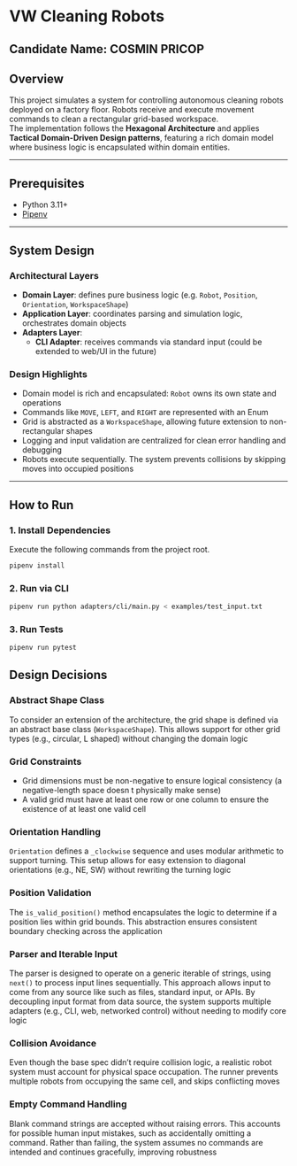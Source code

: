 # VW Cleaning Robots

## Candidate Name: COSMIN PRICOP

## Overview

This project simulates a system for controlling autonomous cleaning robots deployed on a factory floor. Robots receive and execute movement commands to clean a rectangular grid-based workspace.  
The implementation follows the **Hexagonal Architecture** and applies **Tactical Domain-Driven Design patterns**, featuring a rich domain model where business logic is encapsulated within domain entities.

---

## Prerequisites

- Python 3.11+
- [Pipenv](https://pipenv.pypa.io/en/latest/)

---

## System Design

### Architectural Layers

- **Domain Layer**: defines pure business logic (e.g. `Robot`, `Position`, `Orientation`, `WorkspaceShape`)
- **Application Layer**: coordinates parsing and simulation logic, orchestrates domain objects
- **Adapters Layer**:
  - **CLI Adapter**: receives commands via standard input (could be extended to web/UI in the future)

### Design Highlights

- Domain model is rich and encapsulated: `Robot` owns its own state and operations
- Commands like `MOVE`, `LEFT`, and `RIGHT` are represented with an Enum
- Grid is abstracted as a `WorkspaceShape`, allowing future extension to non-rectangular shapes
- Logging and input validation are centralized for clean error handling and debugging
- Robots execute sequentially. The system prevents collisions by skipping moves into occupied positions

---

## How to Run

### 1. Install Dependencies

Execute the following commands from the project root.

```bash
pipenv install
```

### 2. Run via CLI

```bash
pipenv run python adapters/cli/main.py < examples/test_input.txt
```

### 3. Run Tests

```bash
pipenv run pytest
```

## Design Decisions

### Abstract Shape Class
To consider an extension of the architecture, the grid shape is defined via an abstract base class (`WorkspaceShape`). This allows support for other grid types (e.g., circular, L shaped) without changing the domain logic

### Grid Constraints
- Grid dimensions must be non-negative to ensure logical consistency (a negative-length space doesn t physically make sense)
- A valid grid must have at least one row or one column to ensure the existence of at least one valid cell

### Orientation Handling
`Orientation` defines a `_clockwise` sequence and uses modular arithmetic to support turning. This setup allows for easy extension to diagonal orientations (e.g., NE, SW) without rewriting the turning logic

### Position Validation
The `is_valid_position()` method encapsulates the logic to determine if a position lies within grid bounds. This abstraction ensures consistent boundary checking across the application

### Parser and Iterable Input
The parser is designed to operate on a generic iterable of strings, using `next()` to process input lines sequentially. This approach allows input to come from any source like such as files, standard input, or APIs. By decoupling input format from data source, the system supports multiple adapters (e.g., CLI, web, networked control) without needing to modify core logic

### Collision Avoidance
Even though the base spec didn’t require collision logic, a realistic robot system must account for physical space occupation. The runner prevents multiple robots from occupying the same cell, and skips conflicting moves

### Empty Command Handling
Blank command strings are accepted without raising errors. This accounts for possible human input mistakes, such as accidentally omitting a command. Rather than failing, the system assumes no commands are intended and continues gracefully, improving robustness